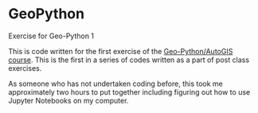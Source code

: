 # GeoPython

Exercise for Geo-Python 1 

This is code written for the first exercise of the [Geo-Python/AutoGIS course](https://github.com/Geo-Python-2021/Exercise-1). This is the first in a series of codes written as a part of post class exercises.

As someone who has not undertaken coding before, this took me approximately two hours to put together including figuring out how to use Jupyter Notebooks on my computer. 
